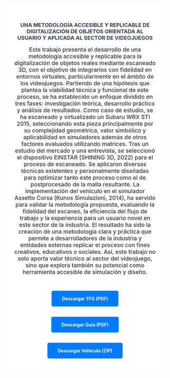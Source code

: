 <head>
  <meta charset="UTF-8" />
  <meta name="viewport" content="width=device-width, initial-scale=1.0"/>
  <title>De lo Real a lo Virtual</title>
  <style>
    body {
      font-family: 'Aptos' Arial, san-serif;
      font-weight: 500;
      background-image: url('background.png');
      background-size: cover;
      background-position: center;
      background-repeat: no-repeat;
      color: #333;
      margin: 0;
      padding: 2rem;
      text-align: center;
    }
    h1 {
      color: #2c3e50;
    }
    h3 {
      color: #2c3e50;
      text-decoration: none;
      cursor: default;
      pointer-events: none;
    }
    p {
      max-width: 600px;
      margin: 0 auto 2rem;
      font-size: 1.1rem;
    }
    .btn {
      display: inline-block;
      margin: 1rem;
      padding: 1rem 2rem;
      background-color: #007BFF;
      color: #fff;
      text-decoration: none;
      border-radius: 5px;
      font-weight: bold;
    }
    .btn:hover {
      background-color: #0056b3;
    }
  </style>
</head>
<body>
   <div style="background-color: rgba(300, 300, 300, 0.8); padding: 2rem; max-width: 700px; margin: 2rem auto; border-radius: 10px;">
   <h3>UNA METODOLOGÍA ACCESIBLE Y REPLICABLE DE 
  DIGITALIZACIÓN DE OBJETOS ORIENTADA AL USUARIO Y 
  APLICADA AL SECTOR DE VIDEOJUEGOS</h3>
  <p>
    Este trabajo presenta el desarrollo de una metodología accesible y replicable para la
digitalización de objetos reales mediante escaneado 3D, con el objetivo de integrarlos
con fidelidad en entornos virtuales, particularmente en el ámbito de los videojuegos.
Partiendo de una hipótesis que plantea la viabilidad técnica y funcional de este proceso,
se ha establecido un enfoque dividido en tres fases: investigación teórica, desarrollo
práctico y análisis de resultados. Como caso de estudio, se ha escaneado y virtualizado
un Subaru WRX STI 2015, seleccionando esta pieza principalmente por su complejidad
geométrica, valor simbólico y aplicabilidad en simuladores además de otros factores
evaluados utilizando matrices. Tras un estudio del mercado y una entrevista, se
seleccionó el dispositivo EINSTAR (SHINING 3D, 2022) para el proceso de escaneado. Se
aplicaron diversas técnicas existentes y personalmente diseñadas para optimizar tanto
este proceso como el de postprocesado de la malla resultante. La implementación del
vehículo en el simulador Assetto Corsa (Kunos Simulazioni, 2014), ha servido para
validar la metodología propuesta, evaluando la fidelidad del escaneo, la eficiencia del
flujo de trabajo y la experiencia para un usuario novel en este sector de la industria. El
resultado ha sido la creación de una metodología clara y práctica que permite a
desarrolladores de la industria y entidades externas replicar el proceso con fines
creativos, educativos o sociales. Así, este trabajo no solo aporta valor técnico al sector
del videojuego, sino que explora también su potencial como herramienta accesible de
simulación y diseño.

  </p>


  <div>
    <a href="https://github.com/DE-LO-REAL-A-LO-VIRTUAL/DE-LO-REAL-A-LO-VIRTUAL.github.io/raw/main/TFG.pdf" class="btn" download="TFG.pdf">Descargar TFG (PDF)</a>
    <a href="https://github.com/DE-LO-REAL-A-LO-VIRTUAL/DE-LO-REAL-A-LO-VIRTUAL.github.io/raw/main/Guia.pdf" class="btn" download="Guia.pdf">Descargar Guía (PDF)</a>
    <a href="https://github.com/DE-LO-REAL-A-LO-VIRTUAL/DE-LO-REAL-A-LO-VIRTUAL.github.io/releases/download/v1.0/Subaru_WRX_STI_2015.zip" class="btn" download>Descargar Vehículo (ZIP)</a>
  </div>

</body>
